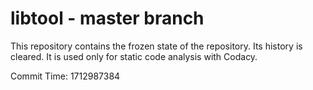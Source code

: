 # libtool - master branch

This repository contains the frozen state of the repository.
Its history is cleared. It is used only for static code
analysis with Codacy.

Commit Time: 1712987384